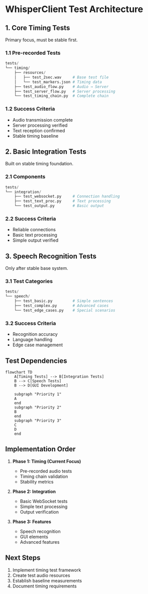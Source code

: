 # WhisperClient Test Architecture

## 1. Core Timing Tests
Primary focus, must be stable first.

### 1.1 Pre-recorded Tests
```python
tests/
└── timing/
    ├── resources/
    │   ├── test_2sec.wav     # Base test file
    │   └── test_markers.json # Timing data
    ├── test_audio_flow.py    # Audio → Server
    ├── test_server_flow.py   # Server processing
    └── test_timing_chain.py  # Complete chain
```

### 1.2 Success Criteria
- Audio transmission complete
- Server processing verified
- Text reception confirmed
- Stable timing baseline

## 2. Basic Integration Tests
Built on stable timing foundation.

### 2.1 Components
```python
tests/
└── integration/
    ├── test_websocket.py     # Connection handling
    ├── test_text_proc.py     # Text processing
    └── test_output.py        # Basic output
```

### 2.2 Success Criteria
- Reliable connections
- Basic text processing
- Simple output verified

## 3. Speech Recognition Tests
Only after stable base system.

### 3.1 Test Categories
```python
tests/
└── speech/
    ├── test_basic.py         # Simple sentences
    ├── test_complex.py       # Advanced cases
    └── test_edge_cases.py    # Special scenarios
```

### 3.2 Success Criteria
- Recognition accuracy
- Language handling
- Edge case management

## Test Dependencies
```mermaid
flowchart TD
    A[Timing Tests] --> B[Integration Tests]
    B --> C[Speech Tests]
    B --> D[GUI Development]
    
    subgraph "Priority 1"
    A
    end
    subgraph "Priority 2"
    B
    end
    subgraph "Priority 3"
    C
    D
    end
```

## Implementation Order
1. **Phase 1: Timing (Current Focus)**
   - Pre-recorded audio tests
   - Timing chain validation
   - Stability metrics

2. **Phase 2: Integration**
   - Basic WebSocket tests
   - Simple text processing
   - Output verification

3. **Phase 3: Features**
   - Speech recognition
   - GUI elements
   - Advanced features

## Next Steps
1. Implement timing test framework
2. Create test audio resources
3. Establish baseline measurements
4. Document timing requirements
